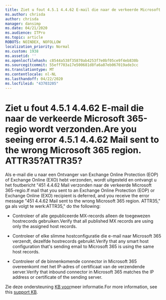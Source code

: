 ```yaml
---
title: Ziet u fout 4.5.1 4.4.62 E-mail die naar de verkeerde Microsoft 365-regio wordt verzonden. ATTR35?
ms.author: chrisda
author: chrisda
manager: dansimp
ms.date: 04/21/2020
ms.audience: ITPro
ms.topic: article
ROBOTS: NOINDEX, NOFOLLOW
localization_priority: Normal
ms.custom: 1938
ms.assetid: ''
ms.openlocfilehash: c8544a538f35870ab4253f7e0bf05ce9f4eb830b
ms.sourcegitcommit: 55eff703a17e500681d8fa6a87eb067019ade3cc
ms.translationtype: MT
ms.contentlocale: nl-NL
ms.lasthandoff: 04/22/2020
ms.locfileid: "43703205"
---
```

# <a name="are-you-seeing-error-451-4462-mail-sent-to-the-wrong-microsoft-365-region-attr35"></a><span data-ttu-id="70c4d-103">Ziet u fout 4.5.1 4.4.62 E-mail die naar de verkeerde Microsoft 365-regio wordt verzonden.</span><span class="sxs-lookup"><span data-stu-id="70c4d-103">Are you seeing error 4.5.1 4.4.62 Mail sent to the wrong Microsoft 365 region.</span></span> <span data-ttu-id="70c4d-104">ATTR35?</span><span class="sxs-lookup"><span data-stu-id="70c4d-104">ATTR35?</span></span>

<span data-ttu-id="70c4d-105">Als e-mail die u naar een Ontvanger van Exchange Online Protection (EOP) of Exchange Online (EXO) hebt verzonden, wordt uitgesteld en ontvangt u het foutbericht "451 4.4.62 Mail verzonden naar de verkeerde Microsoft 365-regio.</span><span class="sxs-lookup"><span data-stu-id="70c4d-105">If mail that you sent to an Exchange Online Protection (EOP) or Exchange Online (EXO) recipient is deferred, and you receive the error message "451 4.4.62 Mail sent to the wrong Microsoft 365 region.</span></span> <span data-ttu-id="70c4d-106">ATTR35," ga als volgt te werk:</span><span class="sxs-lookup"><span data-stu-id="70c4d-106">ATTR35," do the following:</span></span>

- <span data-ttu-id="70c4d-107">Controleer of alle gepubliceerde MX-records alleen de toegewezen hostrecords gebruiken.</span><span class="sxs-lookup"><span data-stu-id="70c4d-107">Verify that all published MX records are using only the assigned host records.</span></span>

- <span data-ttu-id="70c4d-108">Controleer of elke slimme hostconfiguratie die e-mail naar Microsoft 365 verzendt, dezelfde hostrecords gebruikt.</span><span class="sxs-lookup"><span data-stu-id="70c4d-108">Verify that any smart host configuration that's sending email to Microsoft 365 is using the same host records.</span></span>

- <span data-ttu-id="70c4d-109">Controleer of de binnenkomende connector in Microsoft 365 overeenkomt met het IP-adres of certificaat van de verzendende server.</span><span class="sxs-lookup"><span data-stu-id="70c4d-109">Verify that inbound connector in Microsoft 365 matches the IP address or certificate of the sending server.</span></span>

<span data-ttu-id="70c4d-110">Zie deze ondersteuning [KB voor](https://support.microsoft.com/help/4057301/attr35-response-code-when-mail-is-sent-to-eop-exo)meer informatie.</span><span class="sxs-lookup"><span data-stu-id="70c4d-110">For more information, see this [support KB](https://support.microsoft.com/help/4057301/attr35-response-code-when-mail-is-sent-to-eop-exo).</span></span>
